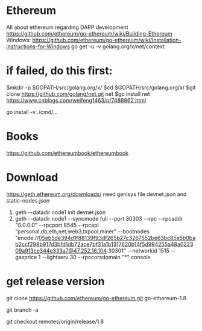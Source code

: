 # Ethereum
All about ethereum regarding DAPP development
https://github.com/ethereum/go-ethereum/wiki/Building-Ethereum
Windows:
 https://github.com/ethereum/go-ethereum/wiki/Installation-instructions-for-Windows
 go get -u -v golang.org/x/net/context
 # if failed, do this first:
 $mkdir -p $GOPATH/src/golang.org/x/
 $cd $GOPATH/src/golang.org/x/ 
 $git clone https://github.com/golang/net.git net 
 $go install net
https://www.cnblogs.com/weifeng1463/p/7488862.html

 go install -v ./cmd/...
 
# Books
https://github.com/ethereumbook/ethereumbook

# Download
 https://geth.ethereum.org/downloads/
 need genisys file devnet.json and static-nodes.json
1.  geth --datadir node1 init devnet.json
2.  geth --datadir node1 --syncmode full --port 30303 --rpc --rpcaddr "0.0.0.0" --rpcport 8545 --rpcapi "personal,db,eth,net,web3,txpool,miner" --bootnodes "enode://05eb5de394d1f88139f93df265b27c3267552be63bc85e5b0bab2ccf298b917d3bfd1db72ace7bf31a1b1317620b14f5d994255a48a022309a913ce344e333a7@47.252.16.104:30301" --networkid 1515 --gasprice 1  --lightserv 30 --rpccorsdomain "*" console

# get release version
git clone https://github.com/ethereum/go-ethereum.git go-ethereum-1.8

git branch -a

git checkout remotes/origin/release/1.8
